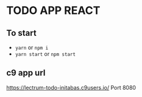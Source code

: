 # TODO APP REACT

## To start
+ `yarn` or `npm i`
+ `yarn start` or `npm start`

## c9 app url
https://lectrum-todo-initabas.c9users.io/
Port 8080
